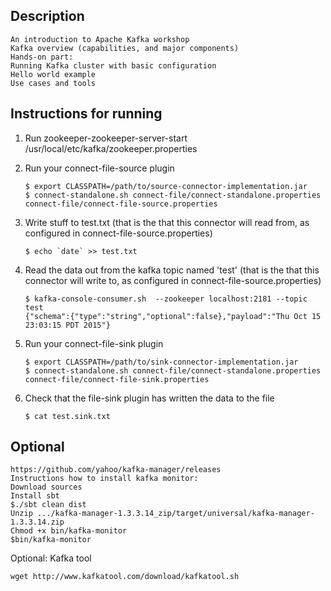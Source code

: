  Description 
 ------------------------
```
An introduction to Apache Kafka workshop
Kafka overview (capabilities, and major components)
Hands-on part: 
Running Kafka cluster with basic configuration 
Hello world example
Use cases and tools 
```
 
 
Instructions for running
------------------------
1.  Run zookeeper-zookeeper-server-start /usr/local/etc/kafka/zookeeper.properties


3.  Run your connect-file-source plugin
    ```
    $ export CLASSPATH=/path/to/source-connector-implementation.jar
    $ connect-standalone.sh connect-file/connect-standalone.properties  connect-file/connect-file-source.properties
    ```
    
4.  Write stuff to test.txt (that is the that this connector will read from, as configured in connect-file-source.properties)
    ```
    $ echo `date` >> test.txt
    ```
    
5.  Read the data out from the kafka topic named 'test' (that is the that this connector will write to, as configured in connect-file-source.properties)
    ```
    $ kafka-console-consumer.sh  --zookeeper localhost:2181 --topic test
    {"schema":{"type":"string","optional":false},"payload":"Thu Oct 15 23:03:15 PDT 2015"}
    ```

6.  Run your connect-file-sink plugin
    ```
    $ export CLASSPATH=/path/to/sink-connector-implementation.jar
    $ connect-standalone.sh connect-file/connect-standalone.properties  connect-file/connect-file-sink.properties
    ```

7.  Check that the file-sink plugin has written the data to the file
    ```
    $ cat test.sink.txt
    ```

 
Optional
---------
```
https://github.com/yahoo/kafka-manager/releases
Instructions how to install kafka monitor:
Download sources
Install sbt
$./sbt clean dist
Unzip .../kafka-manager-1.3.3.14_zip/target/universal/kafka-manager-1.3.3.14.zip
Chmod +x bin/kafka-monitor
$bin/kafka-monitor
```
Optional: Kafka tool 
```
wget http://www.kafkatool.com/download/kafkatool.sh
```



